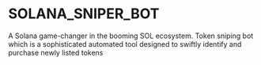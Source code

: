 # SOLANA_SNIPER_BOT
A Solana game-changer in the booming SOL ecosystem. Token sniping bot which is a sophisticated automated tool designed to swiftly identify and purchase newly listed tokens
